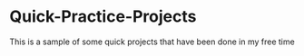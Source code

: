 # Quick-Practice-Projects
This is a sample of some quick projects that have been done in my free time
